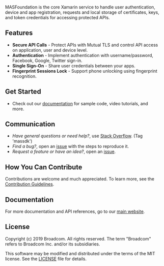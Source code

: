 MASFoundation is the core Xamarin service to handle user authentication, device and app registration, requests and local storage of certificates, keys, and token credentials for accessing protected APIs.

## Features
* **Secure API Calls** - Protect APIs with Mutual TLS and control API access on application, user and device level.
* **Authentication** - Implement authentication with username/password, Facebook, Google, Twitter sign-in.
* **Single Sign-On** - Share user credentials between your apps.
* **Fingerprint Sessions Lock** - Support phone unlocking using fingerprint recognition.

## Get Started
* Check out our [documentation][documentation] for sample code, video tutorials, and more.  

## Communication
- *Have general questions or need help?*, use [Stack Overflow][StackOverflow]. (Tag 'massdk')
- *Find a bug?*, open an [issue][issues] with the steps to reproduce it.
- *Request a feature or have an idea?*, open an [issue][issues].

## How You Can Contribute
Contributions are welcome and much appreciated. To learn more, see the [Contribution Guidelines][contributing].

## Documentation
For more documentation and API references, go to our [main website][documentation].

## License
Copyright (c) 2019 Broadcom. All rights reserved.
The term "Broadcom" refers to Broadcom Inc. and/or its subsidiaries.

This software may be modified and distributed under the terms
of the MIT license. See the [LICENSE][license-link] file for details.

[mag]: https://docops.ca.com/mag
[mas.ca.com]: http://mas.ca.com/
[docs]: http://mas.ca.com/docs/
[blog]: http://mas.ca.com/blog/
[get-started]: http://mas.ca.com/get-started
[StackOverflow]: http://stackoverflow.com/questions/tagged/massdk
[issues]: https://github.com/CAAPIM/Xamarin-MAS-Foundation/issues
[releases]: ../../releases
[contributing]: /CONTRIBUTING.md
[license-link]: /LICENSE
[video]: https://www.ca.com/us/developers/mas/videos.html
[documentation]: https://www.ca.com/us/developers/mas/docs.html
